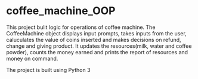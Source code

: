 <h1>coffee_machine_OOP</h1>
<p>This project bulit logic for operations of coffee machine. The CoffeeMachine object displays input prompts, takes inputs from the user, caluculates the value of coins inserted and makes decisions on refund, change and giving product. It updates the resources(milk, water and coffee powder), counts the money earned and prints the report of resources and money on command.</p>
<footer>
  <p>The project is built using Python 3</p>
</footer>

